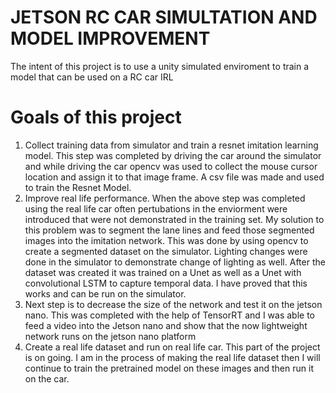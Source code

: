 # JETSON RC CAR SIMULTATION AND MODEL IMPROVEMENT
The intent of this project is to use a unity simulated enviroment to train a model that can be used on a RC car IRL

# Goals of this project
1. Collect training data from simulator and train a resnet imitation learning model. 
    This step was completed by driving the car around the simulator and while driving the car opencv was used to collect the mouse cursor location and assign it to that image frame. A csv file was made and used to train the Resnet Model.
2. Improve real life performance. When the above step was completed using the real life car often pertubations in the enviorment were introduced that were not demonstrated in the training set. My solution to this problem was to segment the lane lines and feed those segmented images into the imitation network. This was done by using opencv to create a segmented dataset on the simulator. Lighting changes were done in the simulator to demonstrate change of lighting as well. After the dataset was created it was trained on a Unet as well as a Unet with convolutional LSTM to capture temporal data. I have proved that this works and can be run on the simulator.
3. Next step is to decrease the size of the network and test it on the jetson nano. This was completed with the help of TensorRT and I was able to feed a video into the Jetson nano and show that the now lightweight network runs on the jetson nano platform
4. Create a real life dataset and run on real life car. This part of the project is on going. I am in the process of making the real life dataset then I will continue to train the pretrained model on these images and then run it on the car. 